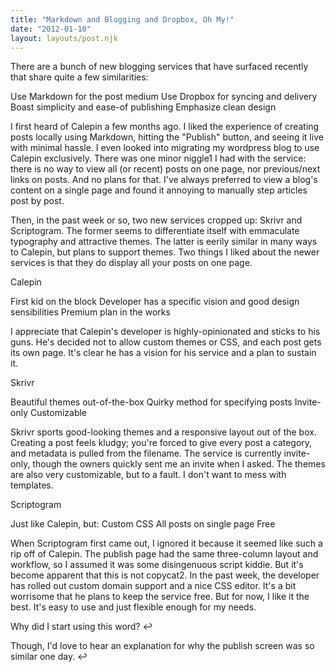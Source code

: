 ```yaml
---
title: "Markdown and Blogging and Dropbox, Oh My!"
date: "2012-01-10"
layout: layouts/post.njk
---
```


There are a bunch of new blogging services that have surfaced recently that
share quite a few similarities:

Use Markdown for the post medium Use Dropbox for syncing and delivery Boast
simplicity and ease-of publishing Emphasize clean design

I first heard of Calepin a few months ago. I liked the experience of creating
posts locally using Markdown, hitting the "Publish" button, and seeing it live
with minimal hassle. I even looked into migrating my wordpress blog to use
Calepin exclusively. There was one minor niggle1 I had with the service: there
is no way to view all (or recent) posts on one page, nor previous/next links on
posts. And no plans for that. I've always preferred to view a blog's content on
a single page and found it annoying to manually step articles post by post.

Then, in the past week or so, two new services cropped up: Skrivr and
Scriptogram. The former seems to differentiate itself with emmaculate typography
and attractive themes. The latter is eerily similar in many ways to Calepin, but
plans to support themes. Two things I liked about the newer services is that
they do display all your posts on one page.

Calepin

First kid on the block Developer has a specific vision and good design
sensibilities Premium plan in the works

I appreciate that Calepin's developer is highly-opinionated and sticks to his
guns. He's decided not to allow custom themes or CSS, and each post gets its own
page. It's clear he has a vision for his service and a plan to sustain it.

Skrivr

Beautiful themes out-of-the-box Quirky method for specifying posts Invite-only
Customizable

Skrivr sports good-looking themes and a responsive layout out of the box.
Creating a post feels kludgy; you're forced to give every post a category, and
metadata is pulled from the filename. The service is currently invite-only,
though the owners quickly sent me an invite when I asked. The themes are also
very customizable, but to a fault. I don't want to mess with templates.

Scriptogram

Just like Calepin, but: Custom CSS All posts on single page Free

When Scriptogram first came out, I ignored it because it seemed like such a rip
off of Calepin. The publish page had the same three-column layout and workflow,
so I assumed it was some disingenuous script kiddie. But it's become apparent
that this is not copycat2. In the past week, the developer has rolled out custom
domain support and a nice CSS editor. It's a bit worrisome that he plans to keep
the service free. But for now, I like it the best. It's easy to use and just
flexible enough for my needs.

Why did I start using this word? ↩

Though, I'd love to hear an explanation for why the publish screen was so
similar one day. ↩
